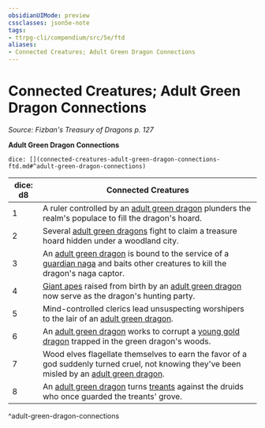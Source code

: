 ```yaml
---
obsidianUIMode: preview
cssclasses: json5e-note
tags:
- ttrpg-cli/compendium/src/5e/ftd
aliases:
- Connected Creatures; Adult Green Dragon Connections
---
```

# Connected Creatures; Adult Green Dragon Connections
*Source: Fizban's Treasury of Dragons p. 127* 

**Adult Green Dragon Connections**

`dice: [](connected-creatures-adult-green-dragon-connections-ftd.md#^adult-green-dragon-connections)`

| dice: d8 | Connected Creatures |
|----------|---------------------|
| 1 | A ruler controlled by an [adult green dragon](Інструменти%20ДМ/CLI/bestiary/dragon/adult-green-dragon-xmm.md) plunders the realm's populace to fill the dragon's hoard. |
| 2 | Several [adult green dragons](Інструменти%20ДМ/CLI/bestiary/dragon/adult-green-dragon-xmm.md) fight to claim a treasure hoard hidden under a woodland city. |
| 3 | An [adult green dragon](Інструменти%20ДМ/CLI/bestiary/dragon/adult-green-dragon-xmm.md) is bound to the service of a [guardian naga](Інструменти%20ДМ/CLI/bestiary/celestial/guardian-naga-xmm.md) and baits other creatures to kill the dragon's naga captor. |
| 4 | [Giant apes](Інструменти%20ДМ/CLI/bestiary/beast/giant-ape-xmm.md) raised from birth by an [adult green dragon](Інструменти%20ДМ/CLI/bestiary/dragon/adult-green-dragon-xmm.md) now serve as the dragon's hunting party. |
| 5 | Mind-controlled clerics lead unsuspecting worshipers to the lair of an [adult green dragon](Інструменти%20ДМ/CLI/bestiary/dragon/adult-green-dragon-xmm.md). |
| 6 | An [adult green dragon](Інструменти%20ДМ/CLI/bestiary/dragon/adult-green-dragon-xmm.md) works to corrupt a [young gold dragon](Інструменти%20ДМ/CLI/bestiary/dragon/young-gold-dragon-xmm.md) trapped in the green dragon's woods. |
| 7 | Wood elves flagellate themselves to earn the favor of a god suddenly turned cruel, not knowing they've been misled by an [adult green dragon](Інструменти%20ДМ/CLI/bestiary/dragon/adult-green-dragon-xmm.md). |
| 8 | An [adult green dragon](Інструменти%20ДМ/CLI/bestiary/dragon/adult-green-dragon-xmm.md) turns [treants](Інструменти%20ДМ/CLI/bestiary/plant/treant-xmm.md) against the druids who once guarded the treants' grove. |
^adult-green-dragon-connections